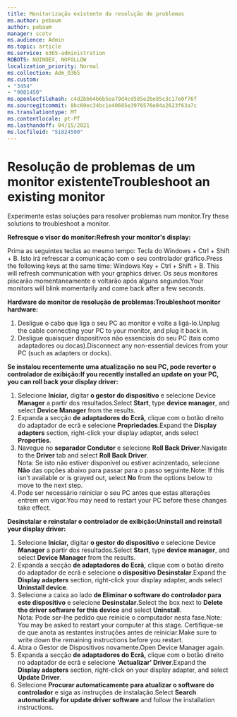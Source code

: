 ```yaml
---
title: Monitorização existente da resolução de problemas
ms.author: pebaum
author: pebaum
manager: scotv
ms.audience: Admin
ms.topic: article
ms.service: o365-administration
ROBOTS: NOINDEX, NOFOLLOW
localization_priority: Normal
ms.collection: Adm_O365
ms.custom:
- "3454"
- "9001450"
ms.openlocfilehash: c4d2bb64b6b5ea79d4cd585e2be85c3c17e0f76f
ms.sourcegitcommit: 8bc60ec34bc1e40685e3976576e04a2623f63a7c
ms.translationtype: MT
ms.contentlocale: pt-PT
ms.lasthandoff: 04/15/2021
ms.locfileid: "51824590"
---
```

# <a name="troubleshoot-an-existing-monitor"></a><span data-ttu-id="bfe61-102">Resolução de problemas de um monitor existente</span><span class="sxs-lookup"><span data-stu-id="bfe61-102">Troubleshoot an existing monitor</span></span>

<span data-ttu-id="bfe61-103">Experimente estas soluções para resolver problemas num monitor.</span><span class="sxs-lookup"><span data-stu-id="bfe61-103">Try these solutions to troubleshoot a monitor.</span></span> 

<span data-ttu-id="bfe61-104">**Refresque o visor do monitor:**</span><span class="sxs-lookup"><span data-stu-id="bfe61-104">**Refresh your monitor's display:**</span></span>

<span data-ttu-id="bfe61-105">Prima as seguintes teclas ao mesmo tempo: Tecla do Windows + Ctrl + Shift + B. Isto irá refrescar a comunicação com o seu controlador gráfico.</span><span class="sxs-lookup"><span data-stu-id="bfe61-105">Press the following keys at the same time: Windows Key  + Ctrl + Shift + B. This will refresh communication with your graphics driver.</span></span> <span data-ttu-id="bfe61-106">Os seus monitores piscarão momentaneamente e voltarão após alguns segundos.</span><span class="sxs-lookup"><span data-stu-id="bfe61-106">Your monitors will blink momentarily and come back after a few seconds.</span></span>

<span data-ttu-id="bfe61-107">**Hardware do monitor de resolução de problemas:**</span><span class="sxs-lookup"><span data-stu-id="bfe61-107">**Troubleshoot monitor hardware:**</span></span>

1. <span data-ttu-id="bfe61-108">Desligue o cabo que liga o seu PC ao monitor e volte a ligá-lo.</span><span class="sxs-lookup"><span data-stu-id="bfe61-108">Unplug the cable connecting your PC to your monitor, and plug it back in.</span></span>
2. <span data-ttu-id="bfe61-109">Desligue quaisquer dispositivos não essenciais do seu PC (tais como adaptadores ou docas).</span><span class="sxs-lookup"><span data-stu-id="bfe61-109">Disconnect any non-essential devices from your PC (such as adapters or docks).</span></span>

<span data-ttu-id="bfe61-110">**Se instalou recentemente uma atualização no seu PC, pode reverter o controlador de exibição:**</span><span class="sxs-lookup"><span data-stu-id="bfe61-110">**If you recently installed an update on your PC, you can roll back your display driver:**</span></span>

1. <span data-ttu-id="bfe61-111">Selecione **Iniciar,** digitar **o gestor do dispositivo** e selecione Device **Manager** a partir dos resultados.</span><span class="sxs-lookup"><span data-stu-id="bfe61-111">Select **Start**, type **device manager**, and select **Device Manager** from the results.</span></span>
2. <span data-ttu-id="bfe61-112">Expanda a secção **de adaptadores do Ecrã,** clique com o botão direito do adaptador de ecrã e selecione **Propriedades**.</span><span class="sxs-lookup"><span data-stu-id="bfe61-112">Expand the **Display adapters** section, right-click your display adapter, ands select **Properties**.</span></span>
3. <span data-ttu-id="bfe61-113">Navegue no **separador Condutor** e selecione **Roll Back Driver**.</span><span class="sxs-lookup"><span data-stu-id="bfe61-113">Navigate to the **Driver** tab and select **Roll Back Driver**.</span></span> <br>
<span data-ttu-id="bfe61-114">Nota: Se isto não estiver disponível ou estiver acinzentado, selecione **Não** das opções abaixo para passar para o passo seguinte.</span><span class="sxs-lookup"><span data-stu-id="bfe61-114">Note: If this isn't available or is grayed out, select **No** from the options below to move to the next step.</span></span>
4. <span data-ttu-id="bfe61-115">Pode ser necessário reiniciar o seu PC antes que estas alterações entrem em vigor.</span><span class="sxs-lookup"><span data-stu-id="bfe61-115">You may need to restart your PC before these changes take effect.</span></span>

<span data-ttu-id="bfe61-116">**Desinstalar e reinstalar o controlador de exibição:**</span><span class="sxs-lookup"><span data-stu-id="bfe61-116">**Uninstall and reinstall your display driver:**</span></span>

1. <span data-ttu-id="bfe61-117">Selecione **Iniciar,** digitar **o gestor do dispositivo** e selecione Device **Manager** a partir dos resultados.</span><span class="sxs-lookup"><span data-stu-id="bfe61-117">Select **Start**, type **device manager**, and select **Device Manager** from the results.</span></span>
2. <span data-ttu-id="bfe61-118">Expanda a secção **de adaptadores do Ecrã,** clique com o botão direito do adaptador de ecrã e selecione **o dispositivo Desinstalar**.</span><span class="sxs-lookup"><span data-stu-id="bfe61-118">Expand the **Display adapters** section, right-click your display adapter, ands select **Uninstall device**.</span></span> 
3. <span data-ttu-id="bfe61-119">Selecione a caixa ao lado **de Eliminar o software do controlador para este dispositivo** e selecione **Desinstalar**.</span><span class="sxs-lookup"><span data-stu-id="bfe61-119">Select the box next to **Delete the driver software for this device** and select **Uninstall**.</span></span><br>
<span data-ttu-id="bfe61-120">Nota: Pode ser-lhe pedido que reinicie o computador nesta fase.</span><span class="sxs-lookup"><span data-stu-id="bfe61-120">Note: You may be asked to restart your computer at this stage.</span></span> <span data-ttu-id="bfe61-121">Certifique-se de que anota as restantes instruções antes de reiniciar.</span><span class="sxs-lookup"><span data-stu-id="bfe61-121">Make sure to write down the remaining instructions before you restart.</span></span>
4. <span data-ttu-id="bfe61-122">Abra o Gestor de Dispositivos novamente.</span><span class="sxs-lookup"><span data-stu-id="bfe61-122">Open Device Manager again.</span></span>
5. <span data-ttu-id="bfe61-123">Expanda a secção **de adaptadores do Ecrã,** clique com o botão direito no adaptador de ecrã e selecione **'Actualizar' Driver**.</span><span class="sxs-lookup"><span data-stu-id="bfe61-123">Expand the **Display adapters** section, right-click on your display adapter, and select **Update Driver**.</span></span>
6. <span data-ttu-id="bfe61-124">Selecione **Procurar automaticamente para atualizar o software do controlador** e siga as instruções de instalação.</span><span class="sxs-lookup"><span data-stu-id="bfe61-124">Select **Search automatically for update driver software** and follow the installation instructions.</span></span>